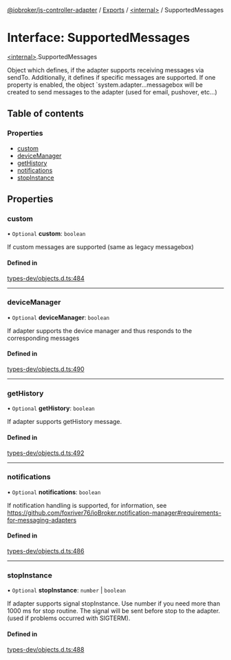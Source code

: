 [@iobroker/js-controller-adapter](../README.md) / [Exports](../modules.md) / [\<internal\>](../modules/internal_.md) / SupportedMessages

# Interface: SupportedMessages

[\<internal\>](../modules/internal_.md).SupportedMessages

Object which defines, if the adapter supports receiving messages via sendTo.
Additionally, it defines if specific messages are supported.
If one property is enabled, the object `system.adapter.<adaptername>.<adapterinstance>.messagebox will be created to send messages to the adapter (used for email, pushover, etc...)

## Table of contents

### Properties

- [custom](internal_.SupportedMessages.md#custom)
- [deviceManager](internal_.SupportedMessages.md#devicemanager)
- [getHistory](internal_.SupportedMessages.md#gethistory)
- [notifications](internal_.SupportedMessages.md#notifications)
- [stopInstance](internal_.SupportedMessages.md#stopinstance)

## Properties

### custom

• `Optional` **custom**: `boolean`

If custom messages are supported (same as legacy messagebox)

#### Defined in

[types-dev/objects.d.ts:484](https://github.com/ioBroker/ioBroker.js-controller/blob/c6e3443f/packages/types-dev/objects.d.ts#L484)

___

### deviceManager

• `Optional` **deviceManager**: `boolean`

If adapter supports the device manager and thus responds to the corresponding messages

#### Defined in

[types-dev/objects.d.ts:490](https://github.com/ioBroker/ioBroker.js-controller/blob/c6e3443f/packages/types-dev/objects.d.ts#L490)

___

### getHistory

• `Optional` **getHistory**: `boolean`

If adapter supports getHistory message.

#### Defined in

[types-dev/objects.d.ts:492](https://github.com/ioBroker/ioBroker.js-controller/blob/c6e3443f/packages/types-dev/objects.d.ts#L492)

___

### notifications

• `Optional` **notifications**: `boolean`

If notification handling is supported, for information, see https://github.com/foxriver76/ioBroker.notification-manager#requirements-for-messaging-adapters

#### Defined in

[types-dev/objects.d.ts:486](https://github.com/ioBroker/ioBroker.js-controller/blob/c6e3443f/packages/types-dev/objects.d.ts#L486)

___

### stopInstance

• `Optional` **stopInstance**: `number` \| `boolean`

If adapter supports signal stopInstance. Use number if you need more than 1000 ms for stop routine. The signal will be sent before stop to the adapter. (used if problems occurred with SIGTERM).

#### Defined in

[types-dev/objects.d.ts:488](https://github.com/ioBroker/ioBroker.js-controller/blob/c6e3443f/packages/types-dev/objects.d.ts#L488)

